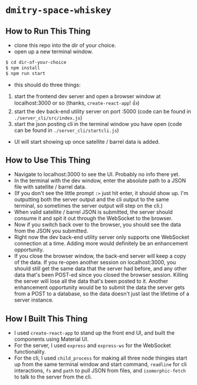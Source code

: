 # `dmitry-space-whiskey`

## How to Run This Thing

* clone this repo into the dir of your choice.
* open up a new terminal window.

```sh
$ cd dir-of-your-choice
$ npm install
$ npm run start
```

* this should do three things:
1. start the frontend dev server and open a browser window at localhost:3000 or so (thanks, `create-react-app`! 👍)
2. start the dev back-end utility server on port :5000 (code can be found in `./server_cli/src/index.js`)
3. start the json posting cli in the terminal window you have open (code can be found in `./server_cli/startcli.js`)

* UI will start showing up once satellite / barrel data is added.

## How to Use This Thing

* Navigate to localhost:3000 to see the UI.  Probably no info there yet.
* In the terminal with the dev window, enter the absolute path to a JSON file with satellite / barrel data.
* (If you don't see the little prompt `:>` just hit enter, it should show up.  I'm outputting both the server output and the cli output to the same terminal, so sometimes the server output will step on the cli.)
* When valid satellite / barrel JSON is submitted, the server should consume it and spit it out through the WebSocket to the browser.
* Now if you switch back over to the browser, you should see the data from the JSON you submitted.
* Right now the dev back-end utility server only supports one WebSocket connection at a time.  Adding more would definitely be an enhancement opportunity.
* If you close the browser window, the back-end server will keep a copy of the data.  If you re-open another session on localhost:3000, you should still get the same data that the server had before, and any other data that's been POST-ed since you closed the browser session.  Killing the server will lose all the data that's been posted to it.  Another enhancement opportunity would be to submit the data the server gets from a POST to a database, so the data doesn't just last the lifetime of a server instance.

## How I Built This Thing

* I used `create-react-app` to stand up the front end UI, and built the components using Material UI.
* For the server, I used `express` and `express-ws` for the WebSocket functionality.
* For the cli, I used `child_process` for making all three node thingies start up from the same terminal window and start command, `readline` for cli interactions, `fs` and `path` to pull JSON from files, and `isomorphic-fetch` to talk to the server from the cli.